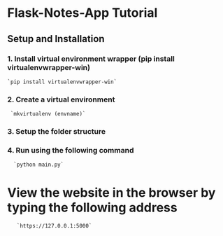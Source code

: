 # Flask-Notes-App Tutorial
## Setup and Installation

### 1. Install virtual environment wrapper (pip install virtualenvwrapper-win)
    `pip install virtualenvwrapper-win`
### 2. Create a virtual environment
     `mkvirtualenv (envname)`
### 3. Setup the folder structure

### 4. Run using the following command
      `python main.py`
    
# View the website in the browser by typing the following address
       `https://127.0.0.1:5000`
    
